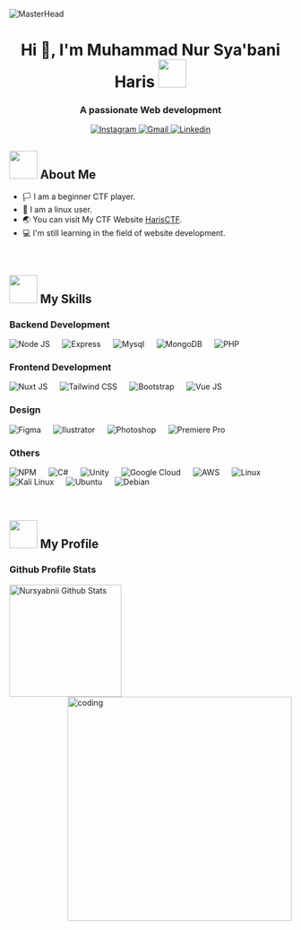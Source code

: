 ![MasterHead](https://www.pramukhdigital.com/wp-content/uploads/2018/07/New-PNC-Animated-Banners.gif)
<h1 align="center">Hi 👋, I'm Muhammad Nur Sya'bani Haris <picture><img src="https://media.tenor.com/2dkNjV4qsrUAAAAi/707-mystic-messenger.gif" width=50px /></picture></h1>
<h3 align="center">A passionate Web development</h3>

<p align="center">
<a href="https://instagram.com/nursyabnii">
    <img alt="Instagram" src="https://img.shields.io/badge/Instagram-%23E4405F.svg?style=for-the-badge&logo=Instagram&logoColor=white">
  </a>
  <a href="mailto:baniharis12@gmail.com">
    <img alt="Gmail" src="https://img.shields.io/badge/Gmail-D14836?style=for-the-badge&logo=gmail&logoColor=white">
  </a>
  <a href="https://id.linkedin.com/in/nursyabani28">
    <img alt="Linkedin" src="https://img.shields.io/badge/linkedin-%230077B5.svg?style=for-the-badge&logo=linkedin&logoColor=white">
  </a>
</p>

## <picture><img src="https://media.tenor.com/thF-4X-idtEAAAAi/hack-hacker.gif" width=50px /></picture> About Me
- :white_flag: I am a beginner CTF player.
- :penguin: I am a linux user.
- :earth_asia: You can visit My CTF Website [HarisCTF](http://18.141.159.226/).
- :computer: I'm still learning in the field of website development.

<br>

## <picture><img src="https://media.tenor.com/dHk-LfzHrtwAAAAi/linux-computer.gif" width=50px /></picture> My Skills

###  Backend Development

<p align="left">  
      <img alt="Node JS" src="https://img.shields.io/badge/node.js-6DA55F?style=for-the-badge&logo=node.js&logoColor=white">
  &emsp;
      <img alt="Express" src="https://img.shields.io/badge/express.js-%23404d59.svg?style=for-the-badge&logo=express&logoColor=%2361DAFB">
 &emsp;
      <img alt="Mysql" src="https://img.shields.io/badge/mysql-%2300f.svg?style=for-the-badge&logo=mysql&logoColor=white">
  &emsp;
      <img alt="MongoDB" src="https://img.shields.io/badge/MongoDB-4EA94B?style=for-the-badge&logo=mongodb&logoColor=white">
  &emsp;
      <img alt="PHP" src="https://img.shields.io/badge/PHP-777BB4?style=for-the-badge&logo=php&logoColor=white">
</p>

### Frontend Development

<p align="left"> 
     <img alt="Nuxt JS" src="https://img.shields.io/badge/Nuxt-002E3B?style=for-the-badge&logo=nuxtdotjs&logoColor=#00DC82">
  &emsp;
     <img alt="Tailwind CSS" src="https://img.shields.io/badge/tailwindcss-%2338B2AC.svg?style=for-the-badge&logo=tailwind-css&logoColor=white">
  &emsp;
     <img alt="Bootstrap" src="https://img.shields.io/badge/Bootstrap-563D7C?style=for-the-badge&logo=bootstrap&logoColor=white">
  &emsp;
    <img alt="Vue JS" src="https://img.shields.io/badge/Vue.js-35495E?style=for-the-badge&logo=vue.js&logoColor=4FC08D">
</p>

### Design

<p align="left"> 
       <img alt="Figma" src="https://img.shields.io/badge/figma-%23F24E1E.svg?style=for-the-badge&logo=figma&logoColor=white">
  &emsp;
      <img alt="Ilustrator" src="https://img.shields.io/badge/Adobe%20Illustrator-FF9A00?style=for-the-badge&logo=adobe%20illustrator&logoColor=white">
  &emsp;
      <img alt="Photoshop" src="https://img.shields.io/badge/Adobe%20Photoshop-31A8FF?style=for-the-badge&logo=Adobe%20Photoshop&logoColor=black">
  &emsp;
      <img alt="Premiere Pro" src="https://img.shields.io/badge/Adobe%20Premiere%20Pro-9999FF?style=for-the-badge&logo=Adobe%20Premiere%20Pro&logoColor=white">
</p>

### Others

<p align="left">  
     <img alt="NPM" src="https://img.shields.io/badge/NPM-%23CB3837.svg?style=for-the-badge&logo=npm&logoColor=white">
  &emsp; 
     <img alt="C#" src="https://img.shields.io/badge/C%23-239120?style=for-the-badge&logo=c-sharp&logoColor=white">
  &emsp;
     <img alt="Unity" src="https://img.shields.io/badge/Unity-100000?style=for-the-badge&logo=unity&logoColor=white">
  &emsp;
     <img alt="Google Cloud" src="https://img.shields.io/badge/GoogleCloud-%234285F4.svg?style=for-the-badge&logo=google-cloud&logoColor=white">
  &emsp;
     <img alt="AWS" src="https://img.shields.io/badge/Amazon_AWS-232F3E?style=for-the-badge&logo=amazon-aws&logoColor=white">
  &emsp;
     <img alt="Linux" src="https://img.shields.io/badge/Linux-FCC624?style=for-the-badge&logo=linux&logoColor=black">
  &emsp;
     <img alt="Kali Linux" src="https://img.shields.io/badge/Kali_Linux-557C94?style=for-the-badge&logo=kali-linux&logoColor=white">
  &emsp;
     <img alt="Ubuntu" src="https://img.shields.io/badge/Ubuntu-E95420?style=for-the-badge&logo=ubuntu&logoColor=white">
  &emsp;
     <img alt="Debian" src="https://img.shields.io/badge/Debian-A81D33?style=for-the-badge&logo=debian&logoColor=white">
</p>

<br>

## <picture><img src="https://media.tenor.com/q4L3wKD-P7YAAAAj/hydra-we-bhack.gif" width=50px /></picture>  My Profile

### Github Profile Stats

<p align="left">
  <img alt="Nursyabnii Github Stats" src="https://github-readme-stats.vercel.app/api?username=nursyabnii&show_icons=true&count_private=true&locale=en&theme=tokyonight&layout=compact" height="200px"/> <img align="right" alt="coding" width="400" src="https://buat.web.id/wp-content/uploads/2020/02/Web-Design-Dan-Web-Developer-Di-Indonesia.gif"></a>
  
</p>
